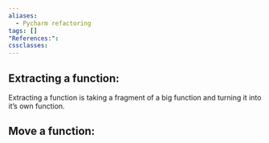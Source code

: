 ```yaml
---
aliases:
  - Pycharm refactoring
tags: []
"References:": 
cssclasses:
---
```

## Extracting a function: 
Extracting a function is taking a fragment of a big function and turning it into it’s own function. 

## Move a function:
